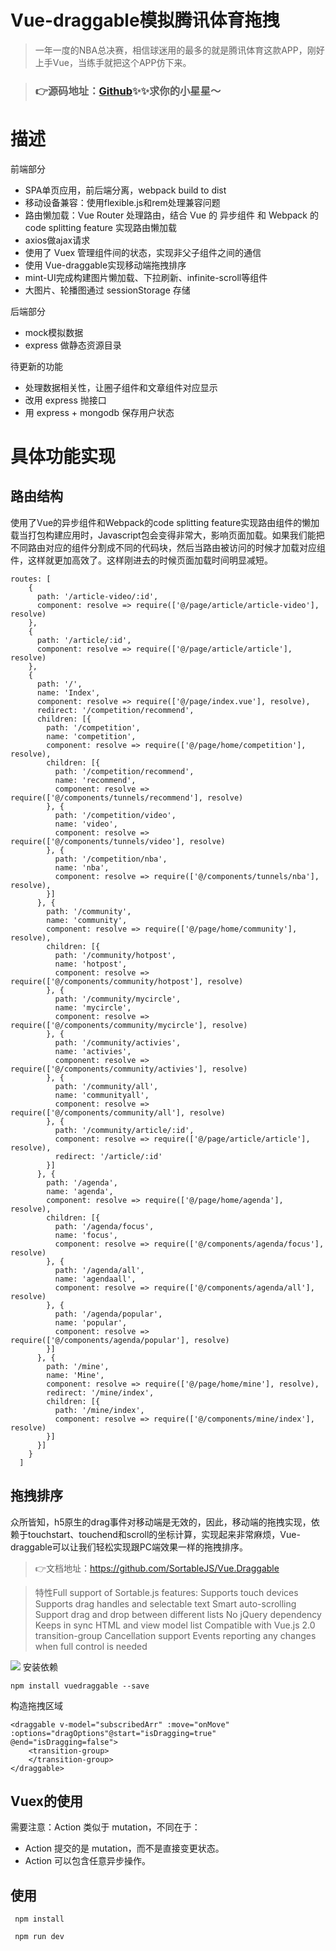 # Vue-draggable模拟腾讯体育拖拽
>一年一度的NBA总决赛，相信球迷用的最多的就是腾讯体育这款APP，刚好上手Vue，当练手就把这个APP仿下来。

>### 👉源码地址：[Github](https://zhangyuaichiyu.github.io/tencent-sports/dist/index.html#/competition/recommend)✨✨求你的小星星～

# 描述
前端部分
* SPA单页应用，前后端分离，webpack build to dist
* 移动设备兼容：使用flexible.js和rem处理兼容问题
* 路由懒加载：Vue Router 处理路由，结合 Vue 的 异步组件 和 Webpack 的 code splitting feature 实现路由懒加载
* axios做ajax请求
* 使用了 Vuex 管理组件间的状态，实现非父子组件之间的通信
* 使用 Vue-draggable实现移动端拖拽排序
* mint-UI完成构建图片懒加载、下拉刷新、infinite-scroll等组件
* 大图片、轮播图通过 sessionStorage 存储


后端部分
* mock模拟数据
* express 做静态资源目录

待更新的功能
* 处理数据相关性，让圈子组件和文章组件对应显示
* 改用 express 抛接口
* 用 express + mongodb 保存用户状态


# 具体功能实现
## 路由结构
使用了Vue的异步组件和Webpack的code splitting feature实现路由组件的懒加载当打包构建应用时，Javascript包会变得非常大，影响页面加载。如果我们能把不同路由对应的组件分割成不同的代码块，然后当路由被访问的时候才加载对应组件，这样就更加高效了。这样刚进去的时候页面加载时间明显减短。
```
routes: [
    {
      path: '/article-video/:id',
      component: resolve => require(['@/page/article/article-video'], resolve)
    },
    {
      path: '/article/:id',
      component: resolve => require(['@/page/article/article'], resolve)
    },
    {
      path: '/',
      name: 'Index',
      component: resolve => require(['@/page/index.vue'], resolve),
      redirect: '/competition/recommend',
      children: [{
        path: '/competition',
        name: 'competition',
        component: resolve => require(['@/page/home/competition'], resolve),
        children: [{
          path: '/competition/recommend',
          name: 'recommend',
          component: resolve => require(['@/components/tunnels/recommend'], resolve)
        }, {
          path: '/competition/video',
          name: 'video',
          component: resolve => require(['@/components/tunnels/video'], resolve)
        }, {
          path: '/competition/nba',
          name: 'nba',
          component: resolve => require(['@/components/tunnels/nba'], resolve),
        }]
      }, {
        path: '/community',
        name: 'community',
        component: resolve => require(['@/page/home/community'], resolve),
        children: [{
          path: '/community/hotpost',
          name: 'hotpost',
          component: resolve => require(['@/components/community/hotpost'], resolve)
        }, {
          path: '/community/mycircle',
          name: 'mycircle',
          component: resolve => require(['@/components/community/mycircle'], resolve)
        }, {
          path: '/community/activies',
          name: 'activies',
          component: resolve => require(['@/components/community/activies'], resolve)
        }, {
          path: '/community/all',
          name: 'communityall',
          component: resolve => require(['@/components/community/all'], resolve)
        }, {
          path: '/community/article/:id',
          component: resolve => require(['@/page/article/article'], resolve),
          redirect: '/article/:id'
        }]
      }, {
        path: '/agenda',
        name: 'agenda',
        component: resolve => require(['@/page/home/agenda'], resolve),
        children: [{
          path: '/agenda/focus',
          name: 'focus',
          component: resolve => require(['@/components/agenda/focus'], resolve)
        }, {
          path: '/agenda/all',
          name: 'agendaall',
          component: resolve => require(['@/components/agenda/all'], resolve)
        }, {
          path: '/agenda/popular',
          name: 'popular',
          component: resolve => require(['@/components/agenda/popular'], resolve)
        }]
      }, {
        path: '/mine',
        name: 'Mine',
        component: resolve => require(['@/page/home/mine'], resolve),
        redirect: '/mine/index',
        children: [{
          path: '/mine/index',
          component: resolve => require(['@/components/mine/index'], resolve)
        }]
      }]
    }
  ]
```
## 拖拽排序
众所皆知，h5原生的drag事件对移动端是无效的，因此，移动端的拖拽实现，依赖于touchstart、touchend和scroll的坐标计算，实现起来非常麻烦，Vue-draggable可以让我们轻松实现跟PC端效果一样的拖拽排序。

>👉文档地址：https://github.com/SortableJS/Vue.Draggable

>特性Full support of Sortable.js features:
Supports touch devices
Supports drag handles and selectable text
Smart auto-scrolling
Support drag and drop between different lists
No jQuery dependency
Keeps in sync HTML and view model list
Compatible with Vue.js 2.0 transition-group
Cancellation support
Events reporting any changes when full control is needed

![](https://dn-mhke0kuv.qbox.me/4e7ea79ba9fa8ad286e1.gif)
安装依赖

```
npm install vuedraggable --save
```

构造拖拽区域

```
<draggable v-model="subscribedArr" :move="onMove" :options="dragOptions"@start="isDragging=true" @end="isDragging=false">
    <transition-group>
    </transition-group>
</draggable>
```

## Vuex的使用

需要注意：Action 类似于 mutation，不同在于：

* Action 提交的是 mutation，而不是直接变更状态。
* Action 可以包含任意异步操作。


## 使用

```
 npm install
```

```
 npm run dev
 
```



